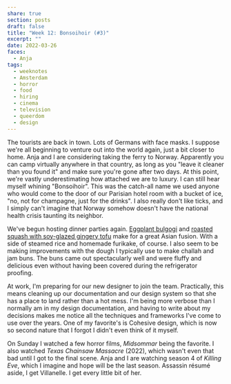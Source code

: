 ```yaml
---
share: true
section: posts
draft: false
title: "Week 12: Bonsoihoir (#3)"
excerpt: ""
date: 2022-03-26
faces:
  - Anja
tags:
  - weeknotes
  - Amsterdam
  - horror
  - food
  - hiring
  - cinema
  - television
  - queerdom
  - design
---
```


The tourists are back in town. Lots of Germans with face masks. I suppose we're all beginning to venture out into the world again, just a bit closer to home. Anja and I are considering taking the ferry to Norway. Apparently you can camp virtually anywhere in that country, as long as you "leave it cleaner than you found it" and make sure you're gone after two days. At this point, we're vastly underestimating how attached we are to luxury. I can still hear myself whining "Bonsoihoir". This was the catch-all name we used anyone who would come to the door of our Parisian hotel room with a bucket of ice, "no, not for champagne, just for the drinks". I also really don't like ticks, and I simply can't imagine that Norway somehow doesn't have the national health crisis taunting its neighbor.

We've begun hosting dinner parties again. [Eggplant bulgogi](https://cooking.nytimes.com/recipes/1022421-bulgogi-eggplant) and [roasted squash with soy-glazed gingery tofu](https://smittenkitchen.com/2020/01/roasted-squash-and-tofu-with-ginger/) make for a great Asian fusion. With a side of steamed rice and homemade furikake, of course. I also seem to be making improvements with the dough I typically use to make challah and jam buns. The buns came out spectacularly well and were fluffy and delicious even without having been covered during the refrigerator proofing.

At work, I'm preparing for our new designer to join the team. Practically, this means cleaning up our documentation and our design system so that she has a place to land rather than a hot mess. I'm being more verbose than I normally am in my design documentation, and having to write about my decisions makes me notice all the techniques and frameworks I've come to use over the years. One of my favorite's is Cohesive design, which is now so second nature that I forgot I didn't even think of it myself.

On Sunday I watched a few horror films, _Midsommar_ being the favorite. I also watched _Texas Chainsaw Massacre_ (2022), which wasn't even that bad until I got to the final scene. Anja and I are watching season 4 of _Killing Eve_, which I imagine and hope will be the last season. Assassin résumé aside, I get Villanelle. I get every little bit of her.